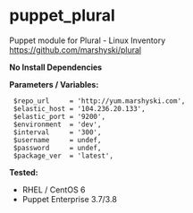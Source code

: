 # puppet_plural
Puppet module for Plural - Linux Inventory https://github.com/marshyski/plural

**No Install Dependencies**


**Parameters / Variables:**

     $repo_url     = 'http://yum.marshyski.com',
     $elastic_host = '104.236.20.133',
     $elastic_port = '9200',
     $environment  = 'dev',
     $interval     = '300',
     $username     = undef,
     $password     = undef,
     $package_ver  = 'latest',

**Tested:**
- RHEL / CentOS 6
- Puppet Enterprise 3.7/3.8
